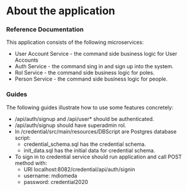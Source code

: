 # About the application

### Reference Documentation
This application consists of the following microservices:

* User Account Service - the command side business logic for User Accounts
* Auth Service - the command sing in and sign up into the system.
* Rol Service - the command side business logic for poles.
* Person Service - the command side business logic for people.

### Guides
The following guides illustrate how to use some features concretely:

* /api/auth/signup and /api/user* should be authenticated.
* /api/auth/signup should have superadmin rol.
* In /credential/src/main/resources/DBScript are Postgres database script:
	* credential_schema.sql has the credential schema.
	* init_data.sql has the initial data for credential schema.
* To sign in to credential service should run application and call POST method with: 
	* URI localhost:8082/credential/api/auth/signin
	* username: mdiomeda
	* password: credential2020